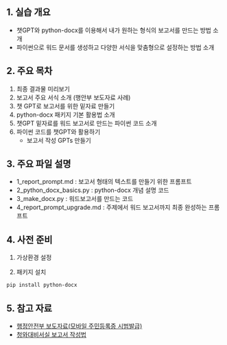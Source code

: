 ## 1. 실습 개요
- 챗GPT와 python-docx를 이용해서 내가 원하는 형식의 보고서를 만드는 방법 소개
- 파이썬으로 워드 문서를 생성하고 다양한 서식을 맞춤형으로 설정하는 방법 소개

## 2. 주요 목차
1. 최종 결과물 미리보기
2. 보고서 주요 서식 소개 (행안부 보도자료 사례)
3. 챗 GPT로 보고서를 위한 밑자료 만들기
4. python-docx 패키지 기본 활용법 소개
5. 챗GPT 밑자료를 워드 보고서로 만드는 파이썬 코드 소개
6. 파이썬 코드를 챗GPT와 활용하기
   - 보고서 작성 GPTs 만들기



## 3. 주요 파일 설명

- 1_report_prompt.md : 보고서 형태의 텍스트를 만들기 위한 프롬프트
- 2_python_docx_basics.py : python-docx 개념 설명 코드
- 3_make_docx.py : 워드보고서를 만드는 코드 
- 4_report_prompt_upgrade.md : 주제에서 워드 보고서까지 최종 완성하는 프롬프트



## 4. 사전 준비
1. 가상환경 설정

2. 패키지 설치

```bash
pip install python-docx
```


## 5. 참고 자료
- [행정안전부 보도자료(모바일 주민등록증 시범발급)](https://www.mois.go.kr/frt/bbs/type010/commonSelectBoardArticle.do?bbsId=BBSMSTR_000000000008&nttId=114628)
- [청와대비서실 보고서 작성법](https://www.maip.kr/bbs/board.php?bo_table=b51&wr_id=1026&sca=%EB%B3%B4%EA%B3%A0%EC%84%9C%EC%9E%91%EC%84%B1%EB%B2%95&page=6)



